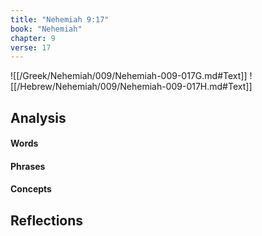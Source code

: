 ```yaml
---
title: "Nehemiah 9:17"
book: "Nehemiah"
chapter: 9
verse: 17
---
```

![[/Greek/Nehemiah/009/Nehemiah-009-017G.md#Text]]
![[/Hebrew/Nehemiah/009/Nehemiah-009-017H.md#Text]]

## Analysis

#### Words

#### Phrases

#### Concepts

## Reflections
